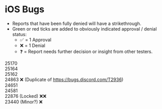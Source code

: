 # iOS Bugs
- Reports that have been fully denied will have a strikethrough.  
- Green or red ticks are added to obviously indicated approval / denial status: 
  - ✅ = 1 Approval
  - ❌ = 1 Denial
  - ❓ = Report needs further decision or insight from other testers. 
      
25170  
25164  
25162  
24863 ❌ (Duplicate of https://bugs.discord.com/T2936)  
24651  
24581  
22876 (Locked) ❌❌   
23440 (Minor?) ❌

